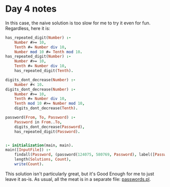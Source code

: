 # Day 4 notes

In this case, the naive solution is too slow for me to try it even for fun.
Regardless, here it is:

```prolog
has_repeated_digit(Number) :-
    Number #>= 10,
    Tenth #= Number div 10,
    Number mod 10 #= Tenth mod 10.
has_repeated_digit(Number) :-
    Number #>= 10,
    Tenth #= Number div 10,
    has_repeated_digit(Tenth).

digits_dont_decrease(Number) :-
    Number #< 10.
digits_dont_decrease(Number) :-
    Number #>= 10,
    Tenth #= Number div 10,
    Tenth mod 10 #>= Number mod 10,
    digits_dont_decrease(Tenth).

password(From, To, Password) :-
    Password in From..To,
    digits_dont_decrease(Password),
    has_repeated_digit(Password).


:- initialization(main, main).
main([InputFile]) :-
    findall(Password, (password(124075, 580769, Password), label([Password])), Solutions),
    length(Solutions, Count),
    write(Count).
```

This solution isn't particularly great, but it's Good Enough for me to just
leave it as-is.
As usual, all the meat is in a separate file: [passwords.pl](./passwords.pl).
